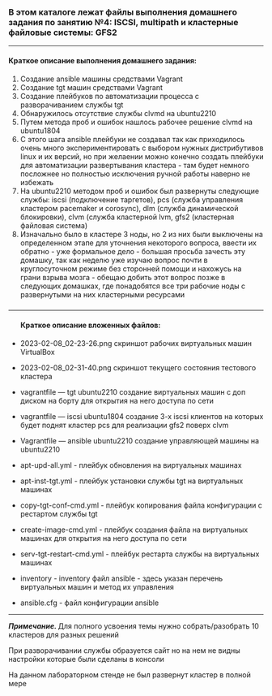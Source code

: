 <h3>В этом каталоге лежат файлы выполнения домашнего задания по занятию №4:
ISCSI, multipath и кластерные файловые системы: GFS2</h3>
<hr>
<h4>Краткое описание выполнения домашнего задания:</h4>
<ol><li>Создание ansible машины средствами Vagrant</li>
<li>Создание tgt машин средствами Vagrant</li>
<li>Создание плейбуков по автоматизации процесса с разворачиванием службы tgt</li>
<li>Обнаружилось отсутствие службы clvmd на ubuntu2210</li>
<li>Путем метода проб и ошибок нашлось рабочее решение clvmd на ubuntu1804</li>
<li>С этого шага ansible плейбуки не создавал так как приходилось очень много экспериментировать с выбором нужных дистрибутивов linux и их версий, но при желаении можно конечно создать плейбуки для автоматизации развертывания кластера - там будет немного посложнее но полностью исключения ручной работы наверно не избежать</li>
<li>На ubuntu2210 методом проб и ошибок был развернуты следующие службы: iscsi (подключение таргетов), pcs (служба управления кластером pacemaker и corosync), dlm (служба динамической блокировки), clvm (служба кластерной lvm, gfs2 (кластерная файловая система)</li>
<li>Изначально было в кластере 3 ноды, но 2 из них были выключены на определенном этапе для уточнения некоторого вопроса, ввести их обратно - уже формальное дело - большая просьба зачесть эту домашку, так как неделю уже изучаю вопрос почти в круглосуточном режиме без сторонней помощи и нахожусь на грани взрыва мозга - обещаю добить этот вопрос позже в следующих домашках, где понадобятся все три рабочие ноды с развернутыми на них кластерными ресурсами</li>
</ol>


<h3></h3>
<hr>
<ul>
<h4>Краткое описание вложенных файлов:</h4>
<li><p>2023-02-08_02-23-26.png скриншот рабочих виртуальных машин VirtualBox</p></li>
<li><p>2023-02-08_02-31-40.png скриншот текущего состояния тестового кластера</p></li>
<li><p>vagrantfile — tgt ubuntu2210 создание виртуальных машин с доп диском на борту для открытия на него доступа по сети</p></li>
<li><p>vagrantfile — iscsi ubuntu1804 создание 3-х iscsi клиентов на которых будет поднят кластер pcs для реализации gfs2 поверх clvm</p></li>
<li><p>Vagrantfile — ansible ubuntu2210 создание управляющей машины на ubuntu2210</p></li>
<li><p>apt-upd-all.yml -  плейбук обновления на виртуальных машинах<p></li>
<li><p>apt-inst-tgt.yml - плейбук установки службы tgt на виртуальных машинах</p></li>
<li><p>copy-tgt-conf-cmd.yml - плейбук копирования файла конфигурации с рестартом службы tgt</p></li>
<li><p>create-image-cmd.yml  - плейбук создания файла на виртуальных машинах для открытия на него доступа по сети</p></li>
<li><p>serv-tgt-restart-cmd.yml - плейбук рестарта службы на виртуальных машинах</p></li>
<li><p>inventory - inventory файл ansible - здесь указан перечень виртуальных машин и метод их управления</p></li>
<li><p>ansible.cfg - файл конфигурации ansible</p></li>
</ul>
<hr>
<p><i><b>Примечание. </b></i>Для полного усвоения темы нужно собрать/разобрать 10 кластеров для разных решений</p>
<p>При разворачивании службы образуется сайт но на нем не видны настройки которые были сделаны в консоли</p>
<p>На данном лабораторном стенде не был развернут кластер в полной мере</p>
